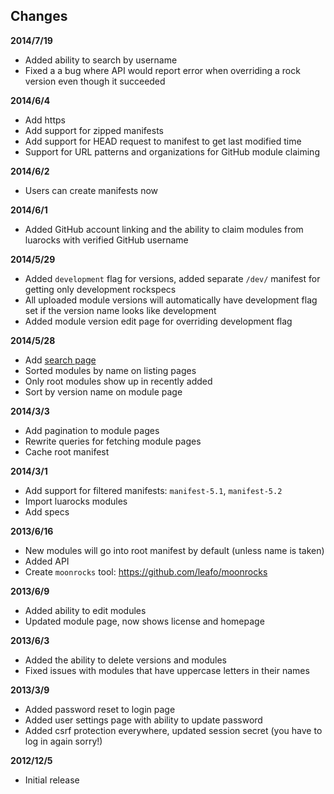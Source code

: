 
## Changes

**2014/7/19**

 * Added ability to search by username
 * Fixed a a bug where API would report error when overriding a rock version even though it succeeded

**2014/6/4**

 * Add https
 * Add support for zipped manifests
 * Add support for HEAD request to manifest to get last modified time
 * Support for URL patterns and organizations for GitHub module claiming

**2014/6/2**

 * Users can create manifests now

**2014/6/1**

 * Added GitHub account linking and the ability to claim modules from luarocks with verified GitHub username

**2014/5/29**

 * Added `development` flag for versions, added separate `/dev/` manifest for getting only development rockspecs
 * All uploaded module versions will automatically have development flag set if the version name looks like development
 * Added module version edit page for overriding development flag

**2014/5/28**

 * Add [search page](/search)
 * Sorted modules by name on listing pages
 * Only root modules show up in recently added
 * Sort by version name on module page

**2014/3/3**

 * Add pagination to module pages
 * Rewrite queries for fetching module pages
 * Cache root manifest

**2014/3/1**

 * Add support for filtered manifests: `manifest-5.1`, `manifest-5.2`
 * Import luarocks modules
 * Add specs

**2013/6/16**

 * New modules will go into root manifest by default (unless name is taken)
 * Added API
 * Create `moonrocks` tool: <https://github.com/leafo/moonrocks>

**2013/6/9**

 * Added ability to edit modules
 * Updated module page, now shows license and homepage

**2013/6/3**

 * Added the ability to delete versions and modules
 * Fixed issues with modules that have uppercase letters in their names

**2013/3/9**

 * Added password reset to login page
 * Added user settings page with ability to update password
 * Added csrf protection everywhere, updated session secret (you have to log in again sorry!)

**2012/12/5**

 * Initial release
